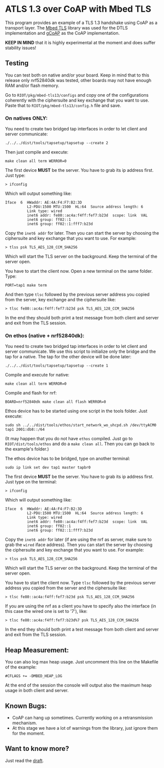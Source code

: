# ATLS 1.3 over CoAP with Mbed TLS

This program provides an example of a TLS 1.3 handshake using CoAP as a transport layer.
The [Mbed TLS](https://github.com/ARMmbed/mbedtls) library was used for the DTLS implementation and [gCoAP](https://riot-os.org/api/group__net__gcoap.html) as the CoAP implementation.

**KEEP IN MIND** that it is highly experimental at the moment and does suffer stability issues!

## Testing

You can test both on native and/or your board. Keep in mind that to this release only nrf52840dk was tested, other boards may not have enough RAM and/or flash memory.

Go to `RIOT/pkg/mbed-tls13/configs` and copy one of the configurations coherently with the ciphersuite and key exchange that you want to use. Paste that to `RIOT/pkg/mbed-tls13/config.h` file and save.

### On natives ONLY:

You need to create two bridged tap interfaces in order to let client and server communicate:

    ./../../dist/tools/tapsetup/tapsetup --create 2

Then just compile and execute:

    make clean all term WERROR=0

The first device **MUST** be the server. You have to grab its ip address first. Just type:

    > ifconfig
    
Which will output something like:

```
Iface  6  HWaddr: AE:4A:F4:F7:B2:3D 
          L2-PDU:1500 MTU:1500  HL:64  Source address length: 6
          Link type: wired
          inet6 addr: fe80::ac4a:f4ff:fef7:b23d  scope: link  VAL
          inet6 group: ff02::1
          inet6 group: ff02::1:fff7:b23d
```

Copy the `inet6 addr` for later. Then you can start the server by choosing the ciphersuite and key exchange that you want to use. For example:

    > tlss psk TLS_AES_128_CCM_SHA256
    
Which will start the TLS server on the background. Keep the terminal of the server open.

You have to start the client now. Open a new terminal on the same folder. Type:

    PORT=tap1 make term
    
And then type `tlsc` followed by the previous server address you copied from the server, key exchange and the ciphersuite like:

    > tlsc fe80::ac4a:f4ff:fef7:b23d psk TLS_AES_128_CCM_SHA256

In the end they should both print a test message from both client and server and exit from the TLS session.

### On ethos (native + nrf52840dk):

You need to create two bridged tap interfaces in order to let client and server communicate. We use this script to initialize only the bridge and the tap for a native. The tap for the other device will be done later:

    ./../../dist/tools/tapsetup/tapsetup --create 1

Compile and execute for native:

    make clean all term WERROR=0
    
Compile and flash for nrf:

    BOARD=nrf52840dk make clean all flash WERROR=0
    
Ethos device has to be started using one script in the tools folder. Just execute:

    sudo sh ../../dist/tools/ethos/start_network_wo_uhcpd.sh /dev/ttyACM0 tap1 2001:db8::/64
    
(It may happen that you do not have `ethos` compiled. Just go to `RIOT/dist/tools/ethos` and do a `make clean all`. Then you can go back to the example's folder.)

The ethos device has to be bridged, type on another terminal:

    sudo ip link set dev tap1 master tapbr0

The first device **MUST** be the server. You have to grab its ip address first. Just type on the terminal:

    > ifconfig
    
Which will output something like:

```
Iface  6  HWaddr: AE:4A:F4:F7:B2:3D 
          L2-PDU:1500 MTU:1500  HL:64  Source address length: 6
          Link type: wired
          inet6 addr: fe80::ac4a:f4ff:fef7:b23d  scope: link  VAL
          inet6 group: ff02::1
          inet6 group: ff02::1:fff7:b23d
```

Copy the `inet6 addr` for later (if are using the nrf as server, make sure to grab the `wired` iface address). Then you can start the server by choosing the ciphersuite and key exchange that you want to use. For example:

    > tlss psk TLS_AES_128_CCM_SHA256
    
Which will start the TLS server on the background. Keep the terminal of the server open.

You have to start the client now. Type `tlsc` followed by the previous server address you copied from the server and the ciphersuite like:

    > tlsc fe80::ac4a:f4ff:fef7:b23d psk TLS_AES_128_CCM_SHA256
    
If you are using the nrf as a client you have to specify also the interface (in this case the wired one is set to '7'), like:

    > tlsc fe80::ac4a:f4ff:fef7:b23d%7 psk TLS_AES_128_CCM_SHA256

In the end they should both print a test message from both client and server and exit from the TLS session.

## Heap Measurement:

You can also log max heap usage. Just uncomment this line on the Makefile of the example:

    #CFLAGS += -DMBED_HEAP_LOG
    
At the end of the session the console will output also the maximum heap usage in both client and server. 

## Known Bugs:

- CoAP can hang up sometimes. Currently working on a retransmission mechanism.
- At this stage we have a lot of warnings from the library, just ignore them for the moment.

## Want to know more?

Just read the [draft](https://tools.ietf.org/html/draft-friel-tls-atls-03).
